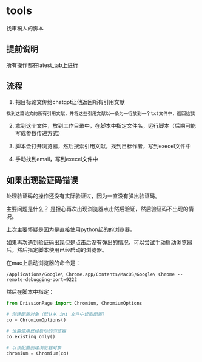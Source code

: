 # tools

找审稿人的脚本


## 提前说明

所有操作都在latest_tab上进行


## 流程
1. 把目标论文传给chatgpt让他返回所有引用文献
```markdown
找到这篇论文的所有引用文献，并将这些引用文献以一条为一行放到一个txt文件中，返回给我

```

2. 拿到这个文件，放到工作目录中，在脚本中指定文件名，运行脚本（后期可能写成参数传递方式）


3. 脚本会打开浏览器，然后搜索引用文献，找到目标作者，写到execel文件中
4. 手动找到email，写到execel文件中

## 如果出现验证码错误 
处理验证码的操作还没有实际验证过，因为一直没有弹出验证码。

主要问题是什么？ 是担心再次出现浏览器点击然后验证，然后验证码不出现的情况。

上次主要怀疑是因为是直接使用python起的的浏览器。

如果再次遇到验证码出现但是点击后没有弹出的情况，可以尝试手动启动浏览器后，然后指定脚本使用已经启动的浏览器。

在mac上启动浏览器的命令是：

```shell
/Applications/Google\ Chrome.app/Contents/MacOS/Google\ Chrome --remote-debugging-port=9222

```

然后在脚本中指定：

```python
from DrissionPage import Chromium, ChromiumOptions

# 创建配置对象（默认从 ini 文件中读取配置）
co = ChromiumOptions()

# 设置使用已经启动的浏览器
co.existing_only()

# 以该配置创建浏览器对象
chromium = Chromium(co)

```

